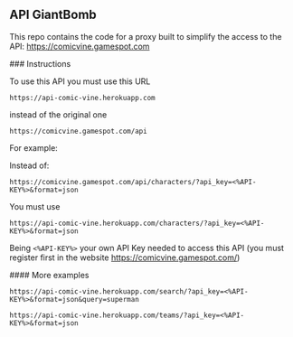 ## API GiantBomb

This repo contains the code for a proxy built to simplify the access to the API: https://comicvine.gamespot.com

### Instructions

To use this API you must use this URL 

```
https://api-comic-vine.herokuapp.com
```

instead of the original one

```
https://comicvine.gamespot.com/api
```

For example:

Instead of: 

```
https://comicvine.gamespot.com/api/characters/?api_key=<%API-KEY%>&format=json
```

You must use

```
https://api-comic-vine.herokuapp.com/characters/?api_key=<%API-KEY%>&format=json
```

Being `<%API-KEY%>` your own API Key needed to access this API (you must register first in the website https://comicvine.gamespot.com/)

#### More examples

```
https://api-comic-vine.herokuapp.com/search/?api_key=<%API-KEY%>&format=json&query=superman

https://api-comic-vine.herokuapp.com/teams/?api_key=<%API-KEY%>&format=json

